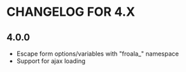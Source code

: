 CHANGELOG FOR 4.X
=================

4.0.0
-----

* Escape form options/variables with "froala_" namespace
* Support for ajax loading
